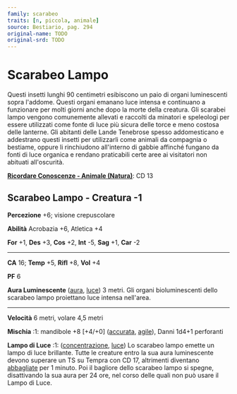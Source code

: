 ```yaml
---
family: scarabeo
traits: [n, piccola, animale]
source: Bestiario, pag. 294
original-name: TODO
original-srd: TODO
---
```


# Scarabeo Lampo

Questi insetti lunghi 90 centimetri esibiscono un paio di organi luminescenti
sopra l'addome. Questi organi emanano luce intensa e continuano a funzionare per
molti giorni anche dopo la morte della creatura. Gli scarabei lampo vengono
comunemente allevati e raccolti da minatori e speleologi per essere utilizzati
come fonte di luce più sicura delle torce e meno costosa delle lanterne. Gli
abitanti delle Lande Tenebrose spesso addomesticano e addestrano questi insetti
per utilizzarli come animali da compagnia o bestiame, oppure li rinchiudono
all'interno di gabbie affinché fungano da fonti di luce organica e rendano
praticabili certe aree ai visitatori non abituati all'oscurità.

**[Ricordare Conoscenze - Animale (Natura)](/azioni/abilita/ricordare-conoscenze)**:
CD 13

## Scarabeo Lampo - Creatura -1

**Percezione** +6; visione crepuscolare

**Abilità** Acrobazia +6, Atletica +4

**For** +1, **Des** +3, **Cos** +2, **Int** -5, **Sag** +1, **Car** -2

---

**CA** 16; **Temp** +5, **Rifl** +8, **Vol** +4

**PF** 6

**Aura Luminescente** ([aura](/tratti/aura), [luce](/tratti/luce)) 3 metri. Gli
organi bioluminescenti dello scarabeo lampo proiettano luce intensa nell'area.

---

**Velocità** 6 metri, volare 4,5 metri

**Mischia** :1: mandibole +8 \[+4/+0] ([accurata](/tratti/accurata),
[agile](/tratti/agile)), Danni 1d4+1 perforanti

**Lampo di Luce** :1: ([concentrazione](/tratti/concentrazione),
[luce](/tratti/luce)) Lo scarabeo lampo emette un lampo di luce brillante. Tutte
le creature entro la sua aura luminescente devono superare un TS su Tempra con
CD 17, altrimenti diventano [abbagliate](/condizioni/abbagliato) per 1 minuto.
Poi il bagliore dello scarabeo lampo si spegne, disattivando la sua aura per 24
ore, nel corso delle quali non può usare il Lampo di Luce.
